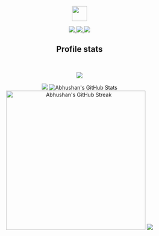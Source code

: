 <!---- 
- 👋 Hi, I’m @Abhushan01
- 👀 I’m interested in Web Development
- 🌱 I’m currently learning JavaScript

📫 How to reach me


Abhushan01/Abhushan01 is a ✨ special ✨ repository because its `README.md` (this file) appears on your GitHub profile.
You can click the Preview link to take a look at your changes.
--->


<p align="center"><a href="https://abhushan01.github.io/aditya.io">
<img height="40px" src="https://img.shields.io/badge/-Aditya-fb4902?style=for-the-badge">
</a></p> 

<p align="center"><a href="https://abhushan01.github.io/aditya.io">
<img src="https://img.shields.io/badge/-Python_Programmer-032213?style=for-the-badge">
<img src="https://img.shields.io/badge/-Frontend_Developer-02ce8f?style=for-the-badge">
<img src="https://img.shields.io/badge/-Illustrator-00ff9c?style=for-the-badge">
</a></p>

<h2 align="center">Profile stats</h2>

<br>

<p align="center">
<img src="https://komarev.com/ghpvc/?username=Abhushan01&style=flat-square&color=fb4902"></p>
<p align="center">

<img  src="https://github-readme-stats.vercel.app/api/top-langs/?username=Abhushan01&hide=java,html&title_color=fb4902&text_color=fff&icon_color=2bbc8a&bg_color=032213" />

<img  src="https://github-readme-stats.vercel.app/api?username=Abhushan01&show_icons=true&line_height=27&count_private=true&title_color=fb4902&text_color=fff&icon_color=02ce8f&bg_color=032213" alt="Abhushan's GitHub Stats" />

<img width="370px" alt="Abhushan's GitHub Streak" src="https://github-readme-streak-stats.herokuapp.com/?user=Abhushan01&background=032213&hide_border=true&stroke=fff&ring=02ce8f&fire=fb4902&currStreakNum=fff&sideNums=fff&currStreakLabel=fff&sideLabels=fff&dates=fff" />

<img src="https://activity-graph.herokuapp.com/graph?username=Abhushan01&theme=dracula&bg_color=032213&color=fff&line=fb4902&point=02ce8f&area=true&hide_border=true">
</p>

